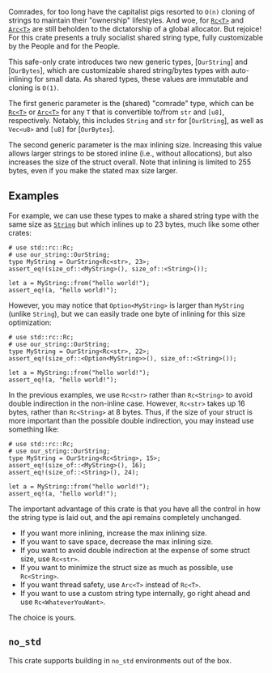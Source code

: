 Comrades, for too long have the capitalist pigs resorted to `O(n)` cloning of strings to maintain their "ownership" lifestyles.
And woe, for [`Rc<T>`](alloc::rc::Rc) and [`Arc<T>`](alloc::sync::Arc) are still beholden to the dictatorship of a global allocator.
But rejoice! For this crate presents a truly socialist shared string type, fully customizable by the People and for the People.

This safe-only crate introduces two new generic types, [`OurString`] and [`OurBytes`], which are customizable shared string/bytes types with auto-inlining for small data.
As shared types, these values are immutable and cloning is `O(1)`.

The first generic parameter is the (shared) "comrade" type, which can be [`Rc<T>`](alloc::rc::Rc) or [`Arc<T>`](alloc::sync::Arc) for any `T` that is convertible to/from `str` and `[u8]`, respectively.
Notably, this includes `String` and `str` for [`OurString`], as well as `Vec<u8>` and `[u8]` for [`OurBytes`].

The second generic parameter is the max inlining size.
Increasing this value allows larger strings to be stored inline (i.e., without allocations), but also increases the size of the struct overall.
Note that inlining is limited to 255 bytes, even if you make the stated max size larger.

## Examples

For example, we can use these types to make a shared string type with the same size as [`String`](alloc::string::String) but which inlines up to 23 bytes, much like some other crates:

```
# use std::rc::Rc;
# use our_string::OurString;
type MyString = OurString<Rc<str>, 23>;
assert_eq!(size_of::<MyString>(), size_of::<String>());

let a = MyString::from("hello world!");
assert_eq!(a, "hello world!");
```

However, you may notice that `Option<MyString>` is larger than `MyString` (unlike `String`), but we can easily trade one byte of inlining for this size optimization:

```
# use std::rc::Rc;
# use our_string::OurString;
type MyString = OurString<Rc<str>, 22>;
assert_eq!(size_of::<Option<MyString>>(), size_of::<String>());

let a = MyString::from("hello world!");
assert_eq!(a, "hello world!");
```

In the previous examples, we use `Rc<str>` rather than `Rc<String>` to avoid double indirection in the non-inline case.
However, `Rc<str>` takes up 16 bytes, rather than `Rc<String>` at 8 bytes.
Thus, if the size of your struct is more important than the possible double indirection, you may instead use something like:

```
# use std::rc::Rc;
# use our_string::OurString;
type MyString = OurString<Rc<String>, 15>;
assert_eq!(size_of::<MyString>(), 16);
assert_eq!(size_of::<String>(), 24);

let a = MyString::from("hello world!");
assert_eq!(a, "hello world!");
```

The important advantage of this crate is that you have all the control in how the string type is laid out, and the api remains completely unchanged.

- If you want more inlining, increase the max inlining size.
- If you want to save space, decrease the max inlining size.
- If you want to avoid double indirection at the expense of some struct size, use `Rc<str>`.
- If you want to minimize the struct size as much as possible, use `Rc<String>`.
- If you want thread safety, use `Arc<T>` instead of `Rc<T>`.
- If you want to use a custom string type internally, go right ahead and use `Rc<WhateverYouWant>`.

The choice is yours.

## `no_std`

This crate supports building in `no_std` environments out of the box.
